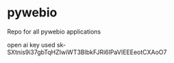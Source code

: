 # pywebio
Repo for all pywebio applications

open ai key used
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
